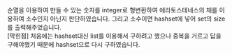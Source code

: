 순열을 이용하여 만들 수 있는 숫자를 integer로 형변환하여 에라토스테네스의 체를 이용하여 소수인지 아닌지 판단하였습니다. 그리고 소수이면 hashset에 넣어 set의 size를 출력해주었습니다.<br>
[막힌점] 처음에는 hashset대신 list를 이용해서 구하려고 했으나 중복을 거르고 답을 구해야했기 때문에 hashset으로 다시 구하였습니다.